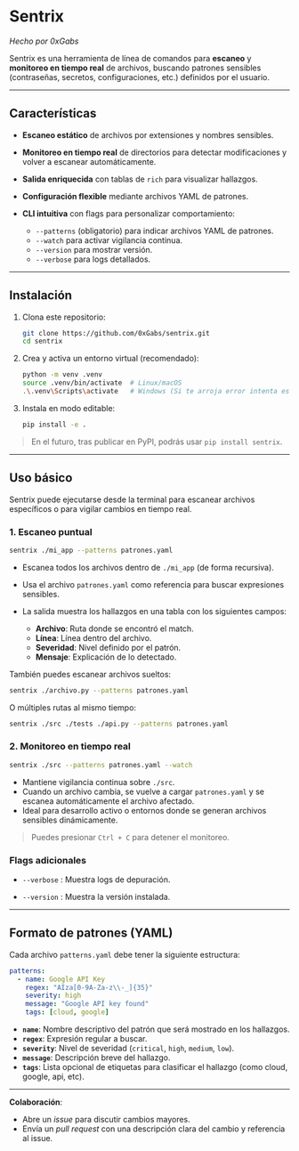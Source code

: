 # Sentrix

*Hecho por 0xGabs*

Sentrix es una herramienta de línea de comandos para **escaneo** y **monitoreo en tiempo real** de archivos, buscando patrones sensibles (contraseñas, secretos, configuraciones, etc.) definidos por el usuario.

---

## Características

* **Escaneo estático** de archivos por extensiones y nombres sensibles.
* **Monitoreo en tiempo real** de directorios para detectar modificaciones y volver a escanear automáticamente.
* **Salida enriquecida** con tablas de `rich` para visualizar hallazgos.
* **Configuración flexible** mediante archivos YAML de patrones.
* **CLI intuitiva** con flags para personalizar comportamiento:

  * `--patterns` (obligatorio) para indicar archivos YAML de patrones.
  * `--watch` para activar vigilancia continua.
  * `--version` para mostrar versión.
  * `--verbose` para logs detallados.

---

## Instalación

1. Clona este repositorio:

   ```bash
   git clone https://github.com/0xGabs/sentrix.git
   cd sentrix
   ```
2. Crea y activa un entorno virtual (recomendado):

   ```bash
   python -m venv .venv
   source .venv/bin/activate  # Linux/macOS
   .\.venv\Scripts\activate   # Windows (Si te arroja error intenta esto primero: Set-ExecutionPolicy -ExecutionPolicy RemoteSigned -Scope Process)
   ```
3. Instala en modo editable:

   ```bash
   pip install -e .
   ```

> En el futuro, tras publicar en PyPI, podrás usar `pip install sentrix`.

---

## Uso básico

Sentrix puede ejecutarse desde la terminal para escanear archivos específicos o para vigilar cambios en tiempo real.

### 1. Escaneo puntual

```bash
sentrix ./mi_app --patterns patrones.yaml
```

* Escanea todos los archivos dentro de `./mi_app` (de forma recursiva).
* Usa el archivo `patrones.yaml` como referencia para buscar expresiones sensibles.
* La salida muestra los hallazgos en una tabla con los siguientes campos:

  * **Archivo**: Ruta donde se encontró el match.
  * **Línea**: Línea dentro del archivo.
  * **Severidad**: Nivel definido por el patrón.
  * **Mensaje**: Explicación de lo detectado.

También puedes escanear archivos sueltos:

```bash
sentrix ./archivo.py --patterns patrones.yaml
```

O múltiples rutas al mismo tiempo:

```bash
sentrix ./src ./tests ./api.py --patterns patrones.yaml
```

### 2. Monitoreo en tiempo real

```bash
sentrix ./src --patterns patrones.yaml --watch
```

* Mantiene vigilancia continua sobre `./src`.
* Cuando un archivo cambia, se vuelve a cargar `patrones.yaml` y se escanea automáticamente el archivo afectado.
* Ideal para desarrollo activo o entornos donde se generan archivos sensibles dinámicamente.

> Puedes presionar `Ctrl + C` para detener el monitoreo.

### Flags adicionales

* `--verbose`  : Muestra logs de depuración.

* `--version`  : Muestra la versión instalada.

---

## Formato de patrones (YAML)

Cada archivo `patterns.yaml` debe tener la siguiente estructura:

```yaml
patterns:
  - name: Google API Key
    regex: "AIza[0-9A-Za-z\\-_]{35}"
    severity: high
    message: "Google API key found"
    tags: [cloud, google]

```
* **`name`**: Nombre descriptivo del patrón que será mostrado en los hallazgos.
* **`regex`**: Expresión regular a buscar.
* **`severity`**: Nivel de severidad (`critical`, `high`, `medium`, `low`).
* **`message`**: Descripción breve del hallazgo.
* **`tags`**: Lista opcional de etiquetas para clasificar el hallazgo (como cloud, google, api, etc).

---

 **Colaboración**:

   * Abre un *issue* para discutir cambios mayores.
   * Envía un *pull request* con una descripción clara del cambio y referencia al issue.
